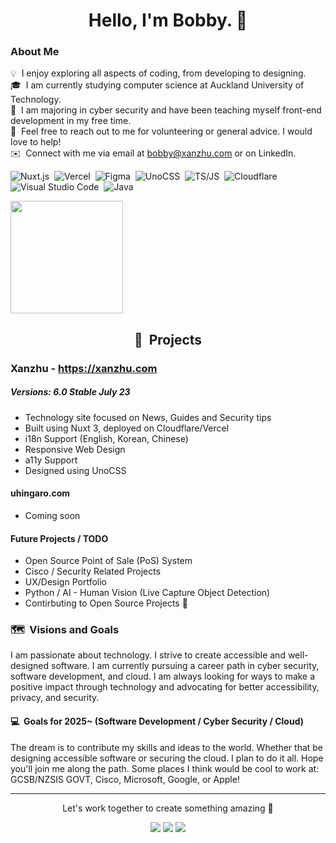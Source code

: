 <h1 align="center">Hello, I'm Bobby. 🤠</h1>

### About Me

💡 &nbsp;I enjoy exploring all aspects of coding, from developing to designing.\
🎓 &nbsp;I am currently studying computer science at Auckland University of Technology.\
🌱 &nbsp;I am majoring in cyber security and have been teaching myself front-end development in my free time.\
💬 &nbsp;Feel free to reach out to me for volunteering or general advice. I would love to help! \
✉️ &nbsp;Connect with me via email at bobby@xanzhu.com or on LinkedIn.

![Nuxt.js](https://img.shields.io/badge/-nuxt.js-05122A?style=flat&logo=nuxt.js)&nbsp;
![Vercel](https://img.shields.io/badge/-Vercel-05122A?style=flat&logo=Vercel)&nbsp;
![Figma](https://img.shields.io/badge/-Figma-05122A?style=flat&logo=Figma)&nbsp;
![UnoCSS](https://img.shields.io/badge/-unocss-05122A?style=flat&logo=unocss)&nbsp;
![TS/JS](https://img.shields.io/badge/-TS/JS-05122A?style=flat&logo=typescript)&nbsp;
![Cloudflare](https://img.shields.io/badge/-cloudflare-05122A?style=flat&logo=cloudflare)&nbsp;
![Visual Studio Code](https://img.shields.io/badge/-Visual%20Studio%20Code-05122A?style=flat&logo=visual-studio-code&logoColor=007ACC)&nbsp;
![Java](https://img.shields.io/badge/-Java-05122A?style=flat&logo=Java)&nbsp;

<p>
<a href="https://github.com/xanzhu"> 
  <img height="180em" src="https://github-readme-stats.vercel.app/api/top-langs/?username=xanzhu&layout=compact&theme=midnight-purple" />
</a>
</p>

<h2 align="center">🚧 &nbsp;Projects</h2>

### Xanzhu - https://xanzhu.com

##### Versions: 6.0 Stable July 23
- Technology site focused on News, Guides and Security tips
- Built using Nuxt 3, deployed on Cloudflare/Vercel
- i18n Support (English, Korean, Chinese)
- Responsive Web Design
- a11y Support
- Designed using UnoCSS

#### uhingaro.com
- Coming soon

#### Future Projects / TODO
- Open Source Point of Sale (PoS) System
- Cisco / Security Related Projects
- UX/Design Portfolio
- Python / AI - Human Vision (Live Capture Object Detection)
- Contirbuting to Open Source Projects 👀

### 🗺️ &nbsp;Visions and Goals 

I am passionate about technology. I strive to create accessible and well-designed software. I am currently pursuing a career path in cyber security, software development, and cloud. I am always looking for ways to make a positive impact through technology and advocating for better accessibility, privacy, and security.

#### 💻 &nbsp;Goals for 2025~ (Software Development / Cyber Security / Cloud)

The dream is to contribute my skills and ideas to the world. Whether that be designing accessible software or securing the cloud. I plan to do it all.
Hope you'll join me along the path. Some places I think would be cool to work at: GCSB/NZSIS GOVT, Cisco, Microsoft, Google, or Apple!

----

<p align="center">Let's work together to create something amazing 🥳 </p>
<p align="center">
<a href="https://xanzhu.com" target="_blank"><img src="https://img.shields.io/badge/-xanzhu.com-000000?style=flat&logo=Brave"/></a>
<a href="https://linkedin.com/in/uhingaro" target="_blank"><img src="https://img.shields.io/badge/-Bobby-0077B5?style=flat&logo=Linkedin&logoColor=white"/></a>
<a href="mailto:bobby@xanzhu.com"><img src="https://img.shields.io/badge/-bobby@xanzhu.com-FFFFFF?style=flat&logo=Gmail"/></a>
</p>
